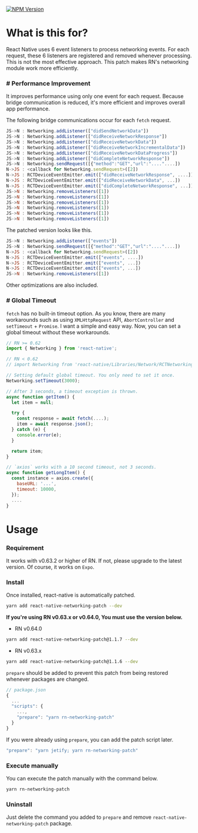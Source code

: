 [![NPM Version][npm-image]][npm-url]

# What is this for?

React Native uses 6 event listeners to process networking events. For each request, these 6 listeners are registered and removed whenever processing. This is not the most effective approach. This patch makes RN's networking module work more efficiently.

### # Performance Improvement
It improves performance using only one event for each request. Because bridge communication is reduced, it's more efficient and improves overall app performance.

The following bridge communications occur for each `fetch` request.
```javascript
JS->N : Networking.addListener(["didSendNetworkData"])
JS->N : Networking.addListener(["didReceiveNetworkResponse"])
JS->N : Networking.addListener(["didReceiveNetworkData"])
JS->N : Networking.addListener(["didReceiveNetworkIncrementalData"])
JS->N : Networking.addListener(["didReceiveNetworkDataProgress"])
JS->N : Networking.addListener(["didCompleteNetworkResponse"])
JS->N : Networking.sendRequest([{"method":"GET","url":"...."....])
N->JS : <callback for Networking.sendRequest>([2])
N->JS : RCTDeviceEventEmitter.emit(["didReceiveNetworkResponse", ....])
N->JS : RCTDeviceEventEmitter.emit(["didReceiveNetworkData", ...])
N->JS : RCTDeviceEventEmitter.emit(["didCompleteNetworkResponse", ...])
JS->N : Networking.removeListeners([1])
JS->N : Networking.removeListeners([1])
JS->N : Networking.removeListeners([1])
JS->N : Networking.removeListeners([1])
JS->N : Networking.removeListeners([1])
JS->N : Networking.removeListeners([1])
```

The patched version looks like this.
```javascript
JS->N : Networking.addListener(["events"])
JS->N : Networking.sendRequest([{"method":"GET","url":"...."....])
N->JS : <callback for Networking.sendRequest>([2])
N->JS : RCTDeviceEventEmitter.emit(["events", ....])
N->JS : RCTDeviceEventEmitter.emit(["events", ...])
N->JS : RCTDeviceEventEmitter.emit(["events", ...])
JS->N : Networking.removeListeners([1])
```

Other optimizations are also included.

### # Global Timeout
`fetch` has no built-in timeout option. As you know, there are many workarounds such as using `XMLHttpRequest` API, `AbortController` and `setTimeout` + `Promise`. I want a simple and easy way. Now, you can set a global timeout without these workarounds.

```javascript
// RN >= 0.62
import { Networking } from 'react-native';

// RN < 0.62
// import Networking from 'react-native/Libraries/Network/RCTNetworking';

// Setting default global timeout. You only need to set it once.
Networking.setTimeout(3000);

// After 3 seconds, a timeout exception is thrown.
async function getItem() {
  let item = null;

  try {
    const response = await fetch(....);
    item = await response.json();
  } catch (e) {
    console.error(e);
  }

  return item;
}

// `axios` works with a 10 second timeout, not 3 seconds.
async function getLongItem() {
  const instance = axios.create({
    baseURL: '...',
    timeout: 10000,
  });
  ....
}
```

# Usage

### Requirement
It works with v0.63.2 or higher of RN. If not, please upgrade to the latest version. Of course, it works on `Expo`.

### Install
Once installed, react-native is automatically patched.
```bash
yarn add react-native-networking-patch --dev
```

**If you're using RN v0.63.x or v0.64.0, You must use the version below.**
- RN v0.64.0
```bash
yarn add react-native-networking-patch@1.1.7 --dev
```

- RN v0.63.x
```bash
yarn add react-native-networking-patch@1.1.6 --dev
```

`prepare` should be added to prevent this patch from being restored whenever packages are changed.
```javascript
// package.json
{
  ...
  "scripts": {
    ...,
    "prepare": "yarn rn-networking-patch"
  }
}
```

If you were already using `prepare`, you can add the patch script later.
```javascript
"prepare": "yarn jetify; yarn rn-networking-patch"
```

### Execute manually
You can execute the patch manually with the command below.
```bash
yarn rn-networking-patch
```

### Uninstall
Just delete the command you added to `prepare` and remove `react-native-networking-patch` package.

[npm-image]: https://img.shields.io/npm/v/react-native-networking-patch.svg?style=flat-square
[npm-url]: https://npmjs.org/package/react-native-networking-patch